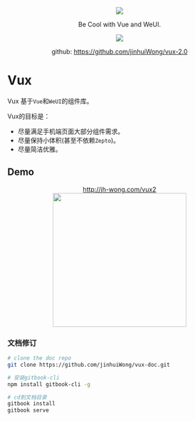<p align="center">
  <a href="http://jh-wong.com/vux2">
    <img src="https://raw.githubusercontent.com/airyland/vux/master/logo.png">
  </a>
</p>
<p align="center">Be Cool with Vue and WeUI.</p>
<p align="center">
  <a href="https://jinhuiwong.gitbooks.io/vuxx/content/about/questions.html">
    <img src="https://img.shields.io/badge/chat-%20on%20bearychat%20-82c547.svg?style=flat-square">
  </a>
</p>
<p align="center">
  github:   
  <a href="https://github.com/jinhuiWong/vux-2.0">https://github.com/jinhuiWong/vux-2.0</a><br/>
</p>


# Vux

Vux 基于`Vue`和`WeUI`的组件库。

Vux的目标是：

+ 尽量满足手机端页面大部分组件需求。
+ 尽量保持小体积(甚至不依赖`Zepto`)。
+ 尽量简洁优雅。

## Demo

<p align="center">
  <a href="http://jh-wong.com/vux2">http://jh-wong.com/vux2</a><br/>
  <img src="http://og1rlwcj8.bkt.clouddn.com/1482162905.png" width="300">
</p>

### 文档修订



``` bash
# clone the doc repo
git clone https://github.com/jinhuiWong/vux-doc.git

# 安装gitbook-cli
npm install gitbook-cli -g

# cd到文档目录
gitbook install
gitbook serve

```
